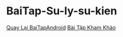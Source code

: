 # BaiTap-Su-ly-su-kien
[Quay Lại BaiTapAndroid](https://github.com/Vanngoc98/BaiTapAndroid)
[Bài Tập Kham Khảo ](https://ngocminhtran.com/2018/09/24/su-kien-va-xu-ly-su-kien/)
